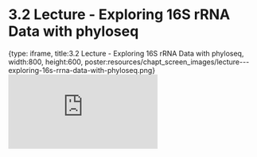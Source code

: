 # 3.2 Lecture - Exploring 16S rRNA Data with phyloseq
 
{type: iframe, title:3.2 Lecture - Exploring 16S rRNA Data with phyloseq, width:800, height:600, poster:resources/chapt_screen_images/lecture---exploring-16s-rrna-data-with-phyloseq.png}
![](https://sayumiyork.github.io/miniCURE-16S_Test/lecture---exploring-16s-rrna-data-with-phyloseq.html)
 

 
